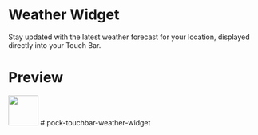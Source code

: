 # Weather Widget
Stay updated with the latest weather forecast for your location, displayed directly into your Touch Bar.

# Preview
<img src="https://pock.app/_nuxt/img/pock_weather_widget.584df8f.png" height="60">
# pock-touchbar-weather-widget
